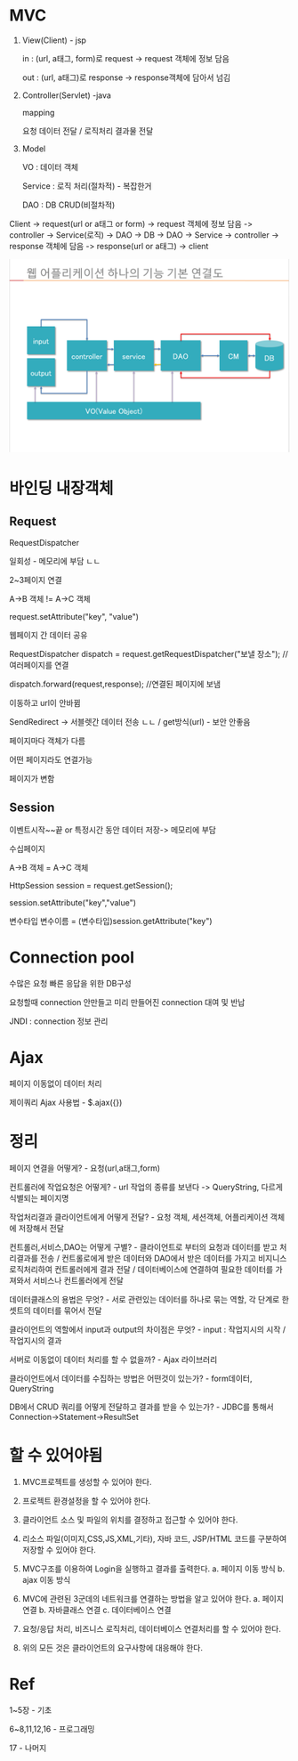 # MVC

1. View(Client) - jsp

   in : (url, a태그, form)로 request  -> request 객체에 정보 담음

   out : (url, a태그)로 response -> response객체에 담아서 넘김

2. Controller(Servlet) -java

   mapping

   요청 데이터 전달 / 로직처리 결과물 전달

3. Model

   VO : 데이터 객체

   Service : 로직 처리(절차적) - 복잡한거

   DAO : DB CRUD(비절차적)

   

Client -> request(url or a태그 or form) -> request 객체에 정보 담음 -> controller -> Service(로직) -> DAO -> DB  -> DAO -> Service -> controller -> response 객체에 담음 -> response(url or a태그) -> client

![MVC](md-images/MVC.PNG)

# 바인딩 내장객체

## 	Request 

RequestDispatcher

일회성 - 메모리에 부담 ㄴㄴ

2~3페이지 연결 

A->B 객체 != A->C 객체

request.setAttribute("key", "value")

웹페이지 간 데이터 공유  

RequestDispatcher dispatch = request.getRequestDispatcher("보낼 장소");  // 여러페이지를 연결

dispatch.forward(request,response); //연결된 페이지에 보냄

이동하고 url이 안바뀜





SendRedirect -> 서블렛간 데이터 전송 ㄴㄴ / get방식(url) - 보안 안좋음

페이지마다 객체가 다름

어떤 페이지라도 연결가능

페이지가 변함

## 	Session

이벤트시작~~끝 or 특정시간 동안 데이터 저장-> 메모리에 부담

수십페이지

A->B 객체 = A->C 객체

HttpSession session = request.getSession();

session.setAttribute("key","value")

변수타입 변수이름 = (변수타입)session.getAttribute("key")



# Connection pool

수많은 요청 빠른 응답을 위한 DB구성

요청할때 connection 안만들고 미리 만들어진 connection  대여 및 반납



JNDI : connection 정보 관리



# Ajax

페이지 이동없이 데이터 처리

제이쿼리 Ajax 사용법 - $.ajax({})



# 정리

페이지 연결을 어떻게?  - 요청(url,a태그,form)

컨트롤러에 작업요청은 어떻게? - url 작업의 종류를 보낸다 -> QueryString, 다르게 식별되는 페이지명

작업처리결과 클라이언트에게 어떻게 전달? - 요청 객체, 세션객체, 어플리케이션 객체에 저장해서 전달

컨트롤러,서비스,DAO는 어떻게 구별? - 클라이언트로 부터의 요청과 데이터를 받고 처리결과를 전송 / 컨트롤로에게 받은 데이터와 DAO에서 받은 데이터를 가지고 비지니스 로직처리하여 컨트롤러에게 결과 전달 / 데이터베이스에 연결하여 필요한 데이터를 가져와서 서비스나 컨트롤러에게 전달

데이터클래스의 용법은 무엇? - 서로 관련있는 데이터를 하나로 묶는 역할, 각 단계로 한 셋트의 데이터를 묶어서 전달

클라이언트의 역할에서 input과 output의 차이점은 무엇? - input : 작업지시의 시작 / 작업지시의 결과

서버로 이동없이 데이터 처리를 할 수 없을까? - Ajax 라이브러리

클라이언트에서 데이터를 수집하는 방법은 어떤것이 있는가? - form데이터, QueryString

DB에서 CRUD 쿼리를 어떻게 전달하고 결과를 받을 수 있는가? - JDBC를 통해서 Connection->Statement->ResultSet



# 할 수 있어야됨

1.  MVC프로젝트를 생성할 수 있어야 한다.
2.  프로젝트 환경설정을 할 수 있어야 한다.
3.  클라이언트 소스 및 파일의 위치를 결정하고 접근할 수 있어야 한다.
4.  리소스 파일(이미지,CSS,JS,XML,기타), 자바 코드, JSP/HTML 코드를 구분하여 저장할 수 있어야
    한다.
5.  MVC구조를 이용하여 Login을 실행하고 결과를 출력한다.
    a. 페이지 이동 방식
    b. ajax 이동 방식

6. MVC에 관련된 3군데의 네트워크를 연결하는 방법을 알고 있어야 한다.
   a. 페이지 연결
   b. 자바클래스 연결
   c. 데이터베이스 연결

7. 요청/응답 처리, 비즈니스 로직처리, 데이터베이스 연결처리를 할 수 있어야 한다.

8. 위의 모든 것은 클라이언트의 요구사항에 대응해야 한다.



# Ref

1~5장 - 기초

6~8,11,12,16 - 프로그래밍

17 - 나머지
